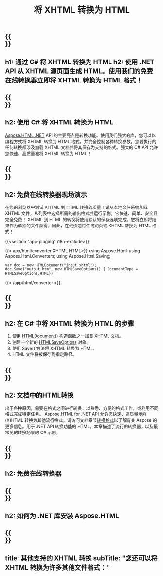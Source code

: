 ﻿---
translation: true
template: /templates/_template-conversion-child.md
title: 将 XHTML 转换为 HTML
description: 在 C# 中将 XHTML 转换为 HTML。在 ASP.NET 或任何 .NET 应用程序中轻松使用转换器 API。免费试用在线 XHTML 到 HTML 转换器！
url: /net/conversion/xhtml-to-html/
family: html
platformtag: net
feature: conversion
informat: XHTML
outformat: HTML
otherformats: PDF XPS DOCX GIF JPEG PNG TIFF BMP MHTML MD
howto: howtoXHtmlHtml
---

{{<section banner>}}
---
h1: 通过 C# 将 XHTML 转换为 HTML
h2: 使用 .NET API 从 XHTML 源页面生成 HTML。使用我们的免费在线转换器立即将 XHTML 转换为 HTML 格式！
---

{{<section overview>}}
---
h2: 使用 C# 将 XHTML 转换为 HTML
---

[Aspose.HTML .NET](https://products.aspose.com/html/net/) API 的主要亮点是转换功能。使用我们强大的库，您可以以编程方式将 XHTML 转换为 HTML 格式，并完全控制各种转换参数。您要执行的任何转换都涉及加载 XHTML 文档并将其保存为支持的格式。强大的 C# API 允许您快速、高质量地将 XHTML 转换为 HTML！

{{<section demos>}}
---
h2: 免费在线转换器现场演示
---

在您的浏览器中测试 XHTML 到 HTML 转换的质量！请从本地文件系统加载 XHTML 文件，从列表中选择所需的输出格式并运行示例。它快速、简单、安全且完全免费！ XHTML 到 HTML 的转换将使用默认的保存选项完成。您将立即将结果作为单独的文件获得。因此，在线快速将任何网页或 XHTML 转换为 HTML 格式！

{{<section "app-pluging" i18n-exclude>}}

{{< app/html/converter XHTML HTML>}}
using Aspose.Html;
using Aspose.Html.Converters;
using Aspose.Html.Saving;

    var doc = new HTMLDocument("input.xhtml");
    doc.Save("output.htm", new HTMLSaveOptions() { DocumentType = HTMLSaveOptions.HTML});

{{< /app/html/converter >}}

{{<section steps>}}
---
h2: 在 C# 中将 XHTML 转换为 HTML 的步骤
---

1. 使用 [HTMLDocument()](https://reference.aspose.com/html/net/aspose.html/htmldocument) 构造函数之一加载 XHTML 文档。
1. 创建一个新的 [HTMLSaveOptions](https://reference.aspose.com/html/net/aspose.html.saving/htmlsaveoptions) 对象。
1. 使用 [Save()](https://reference.aspose.com/html/net/aspose.html/htmldocument/save/) 方法将 XHTML 转换为 HTML。
1. HTML 文件将被保存到指定路径。

{{<section documentation>}}
---
h2: 文档中的HTML转换
---

出于各种原因，需要在格式之间进行转换：以熟悉、方便的格式工作，或利用不同格式完成特定任务。 Aspose.HTML for .NET API 允许您快速、高质量地将 (X)HTML 转换为其他流行格式。请访问文档章节<a href="https://docs.aspose.com/html/net/converting-between-formats/" target="_blank">转换格式</a>以了解有关 Aspose 的更多信息。用于 .NET API 转换功能的 HTML。本章描述了流行的转换器，以及最常见的转换场景的 C# 示例。

{{<section online-converters>}}
---
h2: 免费在线转换器
---

{{<section get-started>}}
---
h2: 如何为 .NET 库安装 Aspose.HTML
---

{{<section other-conversions>}}
---
title: 其他支持的 XHTML 转换
subTitle: "您还可以将 XHTML 转换为许多其他文件格式："
---